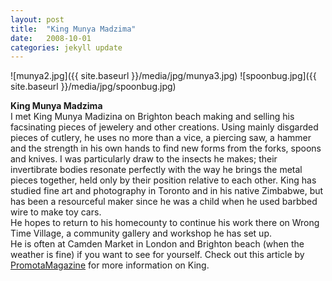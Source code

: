 ```yaml
---
layout: post
title:  "King Munya Madzima"
date:   2008-10-01
categories: jekyll update
---
```

![munya2.jpg]({{ site.baseurl }}/media/jpg/munya3.jpg)
![spoonbug.jpg]({{ site.baseurl }}/media/jpg/spoonbug.jpg)

__King Munya Madzima__  
I met King Munya Madizina on Brighton beach making and selling his facsinating pieces of jewelery and other creations.  Using mainly disgarded pieces of cutlery, he uses no more than a vice, a piercing saw, a hammer and the strength in his own hands to find new forms from the forks, spoons and knives.  I was particularly draw to the insects he makes; their invertibrate bodies resonate perfectly with the way he brings the metal pieces together, held only by their position relative to each other. King has studied fine art and photography in Toronto and in his native Zimbabwe, but has been a resourceful maker since he was a child when he used barbbed wire to make toy cars.  
He hopes to return to his homecounty to continue his work there on Wrong Time Village, a community gallery and workshop he has set up.  
He is often at Camden Market in London and Brighton beach (when the weather is fine) if you want to see for yourself.  Check out this article by [PromotaMagazine](http://publishing.yudu.com/Freedom/Afv3g/issue12/resources/42.htm) for more information on King.
